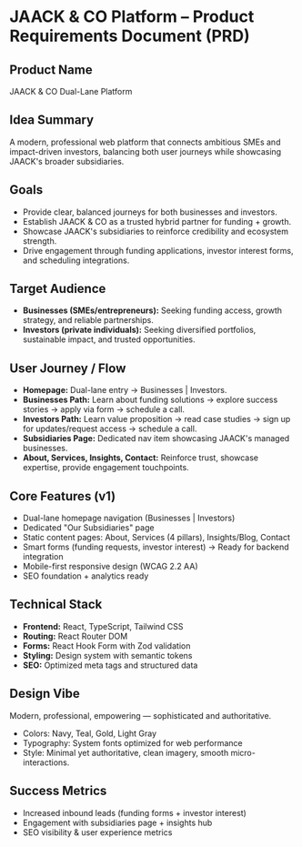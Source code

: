 # JAACK & CO Platform – Product Requirements Document (PRD)

## Product Name  
JAACK & CO Dual-Lane Platform

## Idea Summary  
A modern, professional web platform that connects ambitious SMEs and impact-driven investors, balancing both user journeys while showcasing JAACK's broader subsidiaries.

## Goals  
- Provide clear, balanced journeys for both businesses and investors.  
- Establish JAACK & CO as a trusted hybrid partner for funding + growth.  
- Showcase JAACK's subsidiaries to reinforce credibility and ecosystem strength.  
- Drive engagement through funding applications, investor interest forms, and scheduling integrations.  

## Target Audience  
- **Businesses (SMEs/entrepreneurs):** Seeking funding access, growth strategy, and reliable partnerships.  
- **Investors (private individuals):** Seeking diversified portfolios, sustainable impact, and trusted opportunities.  

## User Journey / Flow  
- **Homepage:** Dual-lane entry → Businesses | Investors.  
- **Businesses Path:** Learn about funding solutions → explore success stories → apply via form → schedule a call.  
- **Investors Path:** Learn value proposition → read case studies → sign up for updates/request access → schedule a call.  
- **Subsidiaries Page:** Dedicated nav item showcasing JAACK's managed businesses.  
- **About, Services, Insights, Contact:** Reinforce trust, showcase expertise, provide engagement touchpoints.  

## Core Features (v1)  
- Dual-lane homepage navigation (Businesses | Investors)  
- Dedicated "Our Subsidiaries" page  
- Static content pages: About, Services (4 pillars), Insights/Blog, Contact  
- Smart forms (funding requests, investor interest) → Ready for backend integration
- Mobile-first responsive design (WCAG 2.2 AA)  
- SEO foundation + analytics ready

## Technical Stack  
- **Frontend:** React, TypeScript, Tailwind CSS
- **Routing:** React Router DOM
- **Forms:** React Hook Form with Zod validation
- **Styling:** Design system with semantic tokens
- **SEO:** Optimized meta tags and structured data

## Design Vibe  
Modern, professional, empowering — sophisticated and authoritative.  
- Colors: Navy, Teal, Gold, Light Gray  
- Typography: System fonts optimized for web performance
- Style: Minimal yet authoritative, clean imagery, smooth micro-interactions.  

## Success Metrics  
- Increased inbound leads (funding forms + investor interest)  
- Engagement with subsidiaries page + insights hub  
- SEO visibility & user experience metrics